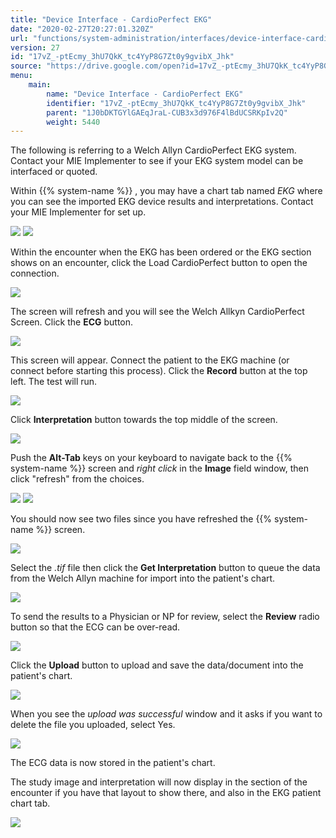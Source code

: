 ```yaml
---
title: "Device Interface - CardioPerfect EKG"
date: "2020-02-27T20:27:01.320Z"
url: "functions/system-administration/interfaces/device-interface-cardioperfect-ekg.html"
version: 27
id: "17vZ_-ptEcmy_3hU7QkK_tc4YyP8G7Zt0y9gvibX_Jhk"
source: "https://drive.google.com/open?id=17vZ_-ptEcmy_3hU7QkK_tc4YyP8G7Zt0y9gvibX_Jhk"
menu:
    main:
        name: "Device Interface - CardioPerfect EKG"
        identifier: "17vZ_-ptEcmy_3hU7QkK_tc4YyP8G7Zt0y9gvibX_Jhk"
        parent: "1J0bDKTGYlGAEqJraL-CUB3x3d976F4lBdUCSRKpIv2Q"
        weight: 5440
---
```

The following is referring to a Welch Allyn CardioPerfect EKG system. Contact your MIE Implementer to see if your EKG system model can be interfaced or quoted.

Within {{% system-name %}} , you may have a chart tab named *EKG* where you can see the imported EKG device results and interpretations. Contact your MIE Implementer for set up.

![](device-interface-cardioperfect-ekg.images/image1.png) ![](device-interface-cardioperfect-ekg.images/image3.png)

Within the encounter when the EKG has been ordered or the EKG section shows on an encounter, click the Load CardioPerfect button to open the connection.

![](device-interface-cardioperfect-ekg.images/image2.png)

The screen will refresh and you will see the Welch Allkyn CardioPerfect Screen. Click the **ECG** button.

![](device-interface-cardioperfect-ekg.images/image5.png)

This screen will appear. Connect the patient to the EKG machine (or connect before starting this process). Click the **Record** button at the top left. The test will run.

![](device-interface-cardioperfect-ekg.images/image4.png)

Click **Interpretation** button towards the top middle of the screen.

![](device-interface-cardioperfect-ekg.images/image7.png)

Push the **Alt-Tab** keys on your keyboard to navigate back to the {{% system-name %}} screen and *right click* in the **Image** field window, then click "refresh" from the choices.

![](device-interface-cardioperfect-ekg.images/image6.png) ![](device-interface-cardioperfect-ekg.images/image9.png)

You should now see two files since you have refreshed the {{% system-name %}} screen.

![](device-interface-cardioperfect-ekg.images/image8.png)

Select the *.tif* file then click the **Get Interpretation** button to queue the data from the Welch Allyn machine for import into the patient's chart.

![](device-interface-cardioperfect-ekg.images/image12.png)

To send the results to a Physician or NP for review, select the **Review** radio button so that the ECG can be over-read.

![](device-interface-cardioperfect-ekg.images/image10.png)

Click the **Upload** button to upload and save the data/document into the patient's chart.

![](device-interface-cardioperfect-ekg.images/image11.png)

When you see the *upload was successful* window and it asks if you want to delete the file you uploaded, select Yes.

![](device-interface-cardioperfect-ekg.images/image13.png)

The ECG data is now stored in the patient's chart.

The study image and interpretation will now display in the section of the encounter if you have that layout to show there, and also in the EKG patient chart tab.

![](device-interface-cardioperfect-ekg.images/image14.png)

